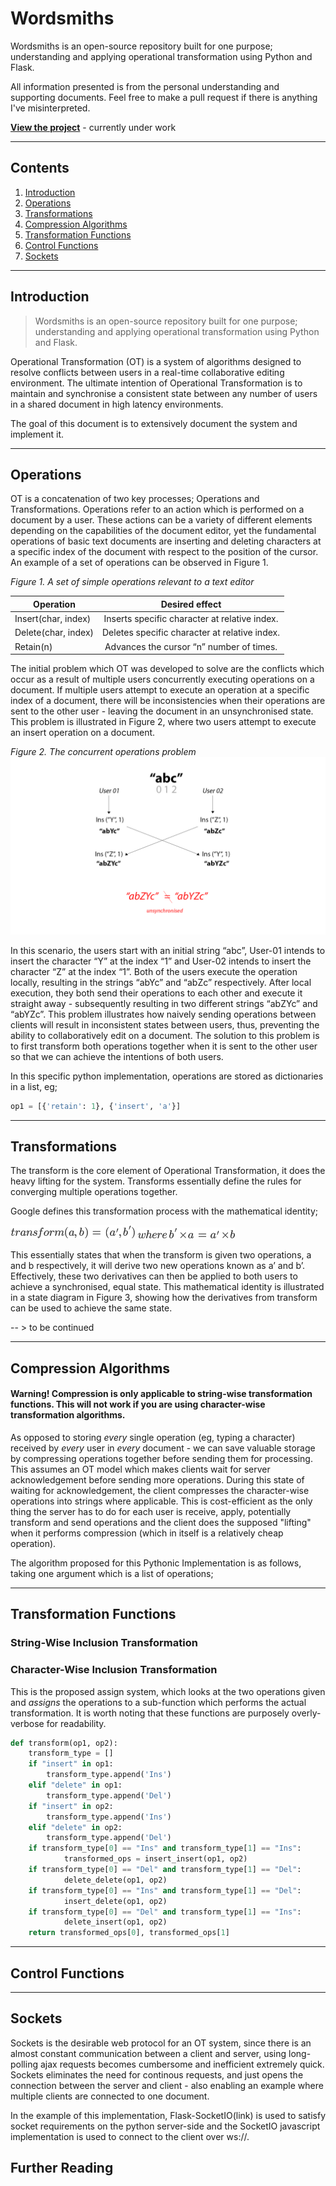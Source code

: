 # Wordsmiths
Wordsmiths is an open-source repository built for one purpose; understanding and applying operational transformation using Python and Flask.

All information presented is from the personal understanding and supporting documents.
Feel free to make a pull request if there is anything I've misinterpreted.

**[View the project](https://www.wordsmiths.io)** - currently under work

-----

## Contents
1. [Introduction](#introduction)
2. [Operations](#operations)
3. [Transformations](#transformations)
4. [Compression Algorithms](#compression_algorithms)
5. [Transformation Functions](#transformation_functions)
6. [Control Functions](#control_functions)
7. [Sockets](#sockets)

-----

## Introduction
> Wordsmiths is an open-source repository built for one purpose; understanding and applying operational transformation using Python and Flask.

Operational Transformation (OT) is a system of algorithms designed to resolve conflicts between users in a real-time collaborative editing environment. The ultimate intention of Operational Transformation is to maintain and synchronise a consistent state between any number of users in a shared document in high latency environments.

The goal of this document is to extensively document the system and implement it.

-----

## Operations
OT is a concatenation of two key processes; Operations and Transformations. Operations refer to an action which is performed on a document by a user. These actions can be a variety of different elements depending on the capabilities of the document editor, yet the fundamental operations of basic text documents are inserting and deleting characters at a specific index of the document with respect to the position of the cursor. An example of a set of operations can be observed in Figure 1.

*Figure 1. A set of simple operations relevant to a text editor*


| Operation                 | Desired effect           |
| -------------             |:-------------:|
| Insert(char, index)       | Inserts specific character at relative index. |
| Delete(char, index)       | Deletes specific character at relative index. |
| Retain(n)                 |  Advances the cursor “n” number of times.     |


The initial problem which OT was developed to solve are the conflicts which occur as a result of multiple users concurrently executing operations on a document. If multiple users attempt to execute an operation at a specific index of a document, there will be inconsistencies when their operations are sent to the other user - leaving the document in an unsynchronised state. This problem is illustrated in Figure 2, where two users attempt to execute an insert operation on a document.

*Figure 2. The concurrent operations problem*
![The Concurrent Operations Problem](doc-images/image1.png "The Concurrent Operations Problem")

In this scenario, the users start with an initial string “abc”, User-01 intends to insert the character “Y” at the index “1” and User-02 intends to insert the character “Z” at the index “1”. Both of the users execute the operation locally, resulting in the strings “abYc” and “abZc” respectively. After local execution, they both send their operations to each other and execute it straight away - subsequently resulting in two different strings “abZYc” and “abYZc”. This problem illustrates how naively sending operations between clients will result in inconsistent states between users, thus, preventing the ability to collaboratively edit on a document. The solution to this problem is to first transform both operations together when it is sent to the other user so that we can achieve the intentions of both users.

In this specific python implementation, operations are stored as dictionaries in a list, eg;

```python
op1 = [{'retain': 1}, {'insert', 'a'}]
```

-----

## Transformations
The transform is the core element of Operational Transformation, it does the heavy lifting for the system. Transforms essentially define the rules for converging multiple operations together.

Google defines this transformation process with the mathematical identity;

![Transform Identity](doc-images/image2.png "Transform Identity")
![Transform Identity](doc-images/image3.png "Transform Identity")

This essentially states that when the transform is given two operations, a and b respectively, it will derive two new operations known as a’ and b’. Effectively, these two derivatives can then be applied to both users to achieve a synchronised, equal state. This mathematical identity is illustrated in a state diagram in Figure 3, showing how the derivatives from transform can be used to achieve the same state.

-- > to be continued 

----- 

## Compression Algorithms
#### Warning! Compression is only applicable to string-wise transformation functions. This will not work if you are using character-wise transformation algorithms.

As opposed to storing *every* single operation (eg, typing a character) received by *every* user in *every* document - we can save valuable storage by compressing operations together before sending them for processing. This assumes an OT model which makes clients wait for server acknowledgement before sending more operations. During this state of waiting for acknowledgement, the client compresses the character-wise operations into strings where applicable. This is cost-efficient as the only thing the server has to do for each user is receive, apply, potentially transform and send operations and the client does the supposed "lifting" when it performs compression (which in itself is a relatively cheap operation).

The algorithm proposed for this Pythonic Implementation is as follows, taking one argument which is a list of operations; 

-----
## Transformation Functions
### String-Wise Inclusion Transformation
### Character-Wise Inclusion Transformation
This is the proposed assign system, which looks at the two operations given and *assigns* the operations to a sub-function which performs the actual transformation. It is worth noting that these functions are purposely overly-verbose for readability. 

```python
def transform(op1, op2):
    transform_type = []
    if "insert" in op1:
        transform_type.append('Ins')
    elif "delete" in op1:
        transform_type.append('Del')
    if "insert" in op2:
        transform_type.append('Ins')
    elif "delete" in op2:
        transform_type.append('Del')
    if transform_type[0] == "Ins" and transform_type[1] == "Ins":
            transformed_ops = insert_insert(op1, op2)
    if transform_type[0] == "Del" and transform_type[1] == "Del":
            delete_delete(op1, op2)
    if transform_type[0] == "Ins" and transform_type[1] == "Del":
            insert_delete(op1, op2)
    if transform_type[0] == "Del" and transform_type[1] == "Ins":
            delete_insert(op1, op2)
    return transformed_ops[0], transformed_ops[1]
```
-----
## Control Functions
-----
## Sockets 
Sockets is the desirable web protocol for an OT system, since there is an almost constant communication between a client and server, using long-polling ajax requests becomes cumbersome and inefficient extremely quick. Sockets eliminates the need for continous requests, and just opens the connection between the server and client - also enabling an example where multiple clients are connected to one document. 

In the example of this implementation, Flask-SocketIO(link) is used to satisfy socket requirements on the python server-side and the SocketIO javascript implementation is used to connect to the client over ws://. 


## Further Reading
